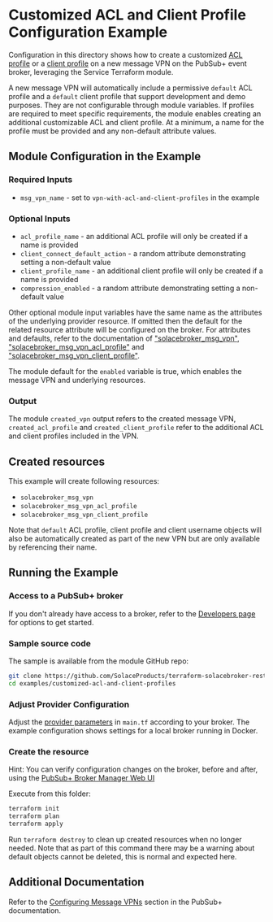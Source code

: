 # Customized ACL and Client Profile Configuration Example

Configuration in this directory shows how to create a customized [ACL profile](https://docs.solace.com/Security/Granting-Clients-Access.htm) or a [client profile](https://docs.solace.com/Security/Assigning-Client-Profiles.htm) on a new message VPN on the PubSub+ event broker, leveraging the Service Terraform module.

A new message VPN will automatically include a permissive `default` ACL profile and a `default` client profile that support development and demo purposes. They are not configurable through module variables. If profiles are required to meet specific requirements, the module enables creating an additional customizable ACL and client profile. At a minimum, a name for the profile must be provided and any non-default attribute values.

## Module Configuration in the Example

### Required Inputs

* `msg_vpn_name` - set to `vpn-with-acl-and-client-profiles` in the example

### Optional Inputs

* `acl_profile_name` - an additional ACL profile will only be created if a name is provided
* `client_connect_default_action` - a random attribute demonstrating setting a non-default value
* `client_profile_name` - an additional client profile will only be created if a name is provided
* `compression_enabled` - a random attribute demonstrating setting a non-default value

Other optional module input variables have the same name as the attributes of the underlying provider resource. If omitted then the default for the related resource attribute will be configured on the broker. For attributes and defaults, refer to the documentation of ["solacebroker_msg_vpn"](https://registry.terraform.io/providers/SolaceProducts/solacebroker/latest/docs/resources/msg_vpn#optional), ["solacebroker_msg_vpn_acl_profile"](https://registry.terraform.io/providers/SolaceProducts/solacebroker/latest/docs/resources/msg_vpn_acl_profile#optional) and ["solacebroker_msg_vpn_client_profile"](https://registry.terraform.io/providers/SolaceProducts/solacebroker/latest/docs/resources/msg_vpn_client_profile#optional).

The module default for the `enabled` variable is true, which enables the message VPN and underlying resources.

### Output

The module `created_vpn` output refers to the created message VPN, `created_acl_profile` and `created_client_profile` refer to the additional ACL and client profiles included in the VPN.

## Created resources

This example will create following resources:

* `solacebroker_msg_vpn`
* `solacebroker_msg_vpn_acl_profile`
* `solacebroker_msg_vpn_client_profile`

Note that `default` ACL profile, client profile and client username objects will also be automatically created as part of the new VPN but are only available by referencing their name.

## Running the Example

### Access to a PubSub+ broker

If you don't already have access to a broker, refer to the [Developers page](https://www.solace.dev/) for options to get started.

### Sample source code

The sample is available from the module GitHub repo:

```bash
git clone https://github.com/SolaceProducts/terraform-solacebroker-rest-delivery.git
cd examples/customized-acl-and-client-profiles
```

### Adjust Provider Configuration

Adjust the [provider parameters](https://registry.terraform.io/providers/SolaceProducts/solacebroker/latest/docs#schema) in `main.tf` according to your broker. The example configuration shows settings for a local broker running in Docker.

### Create the resource

Hint: You can verify configuration changes on the broker, before and after, using the [PubSub+ Broker Manager Web UI](https://docs.solace.com/Admin/Broker-Manager/PubSub-Manager-Overview.htm)

Execute from this folder:

```bash
terraform init
terraform plan
terraform apply
```

Run `terraform destroy` to clean up created resources when no longer needed. Note that as part of this command there may be a warning about default objects cannot be deleted, this is normal and expected here.

## Additional Documentation

Refer to the [Configuring Message VPNs](https://docs.solace.com/Features/VPN/Configuring-VPNs.htm) section in the PubSub+ documentation.

